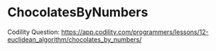 # ChocolatesByNumbers
Codility Question: https://app.codility.com/programmers/lessons/12-euclidean_algorithm/chocolates_by_numbers/
